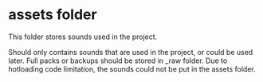 ﻿# assets folder

This folder stores sounds used in the project.

Should only contains sounds that are used in the project, or could be used later.
Full packs or backups should be stored in _raw folder.
Due to hotloading code limitation, the sounds could not be put in the assets folder.
